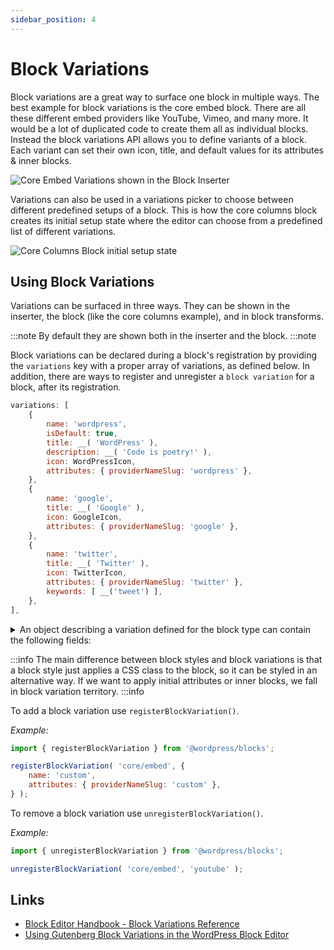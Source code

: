 ```yaml
---
sidebar_position: 4
---
```


# Block Variations

Block variations are a great way to surface one block in multiple ways. The best example for block variations is the core embed block. There are all these different embed providers like YouTube, Vimeo, and many more. It would be a lot of duplicated code to create them all as individual blocks. Instead the block variations API allows you to define variants of a block. Each variant can set their own icon, title, and default values for its attributes & inner blocks.

![Core Embed Variations shown in the Block Inserter](/img/core-embed-variations-inserter.png)

Variations can also be used in a variations picker to choose between different predefined setups of a block. This is how the core columns block creates its initial setup state where the editor can choose from a predefined list of different variations.

![Core Columns Block initial setup state](/img/block-variations-example.png)

## Using Block Variations

Variations can be surfaced in three ways. They can be shown in the inserter, the block (like the core columns example), and in block transforms.

:::note
By default they are shown both in the inserter and the block.
:::note

Block variations can be declared during a block's registration by providing the `variations` key with a proper array of variations, as defined below. In addition, there are ways to register and unregister a `block variation` for a block, after its registration.

```js
variations: [
    {
		name: 'wordpress',
		isDefault: true,
		title: __( 'WordPress' ),
		description: __( 'Code is poetry!' ),
		icon: WordPressIcon,
		attributes: { providerNameSlug: 'wordpress' },
	},
	{
		name: 'google',
		title: __( 'Google' ),
		icon: GoogleIcon,
		attributes: { providerNameSlug: 'google' },
	},
	{
		name: 'twitter',
		title: __( 'Twitter' ),
		icon: TwitterIcon,
		attributes: { providerNameSlug: 'twitter' },
		keywords: [ __('tweet') ],
	},
],
```

<details>
<summary>
An object describing a variation defined for the block type can contain the following fields:
</summary>
<p>

- `name` (type `string`) – The unique and machine-readable name.
- `title` (type `string`) – A human-readable variation title.
- `description` (optional, type `string`) – A detailed variation description.
- `category` (optional, type `string`) - A category classification, used in search interfaces to arrange block types by category.
- `icon` (optional, type `string` | `Object`) – An icon helping to visualize the variation. It can have the same shape as the block type.
- `isDefault` (optional, type `boolean`) – Indicates whether the current variation is the default one. Defaults to `false`.
- `attributes` (optional, type `Object`) – Values that override block attributes.
- `innerBlocks` (optional, type `Array[]`) – Initial configuration of nested blocks.
- `example` (optional, type `Object`) – Example provides structured data for the block preview. You can set to `undefined` to disable the preview shown for the block type.
- `scope` (optional, type `WPBlockVariationScope[]`) - the list of scopes where the variation is applicable. When not provided, it defaults to `block` and `inserter`. Available options:
  - `inserter` - Block Variation is shown on the inserter.
  - `block` - Used by blocks to filter specific block variations. `Columns` and `Query Loop` blocks have such variations and are passed to the [experimental BlockVariationPicker](https://github.com/WordPress/gutenberg/blob/HEAD/packages/block-editor/src/components/block-variation-picker/README.md) component, which is handling the displaying of variations and the ability to select one from them.
  - `transform` - Block Variation will be shown in the component for Block Variations transformations.
- `keywords` (optional, type `string[]`) - An array of terms (which can be translated) that help users discover the variation while searching.
- `isActive` (optional, type `Function|string[]`) - This can be a function or an array of block attributes. Function that accepts a block's attributes and the variation's attributes and determines if a variation is active. This function doesn't try to find a match dynamically based on all block's attributes, as in many cases some attributes are irrelevant. An example would be for `embed` block where we only care about `providerNameSlug` attribute's value. We can also use a `string[]` to tell which attributes should be compared as a shorthand. Each attributes will be matched and the variation will be active if all of them are matching.

</p>
</details>

:::info
The main difference between block styles and block variations is that a block style just applies a CSS class to the block, so it can be styled in an alternative way. If we want to apply initial attributes or inner blocks, we fall in block variation territory.
:::info

To add a block variation use `registerBlockVariation()`.

_Example:_

```js
import { registerBlockVariation } from '@wordpress/blocks';

registerBlockVariation( 'core/embed', {
	name: 'custom',
	attributes: { providerNameSlug: 'custom' },
} );
```

To remove a block variation use `unregisterBlockVariation()`.

_Example:_

```js
import { unregisterBlockVariation } from '@wordpress/blocks';

unregisterBlockVariation( 'core/embed', 'youtube' );
```

## Links

- [Block Editor Handbook - Block Variations Reference](https://developer.wordpress.org/block-editor/reference-guides/block-api/block-variations/)
- [Using Gutenberg Block Variations in the WordPress Block Editor](https://richtabor.com/block-variations/)
